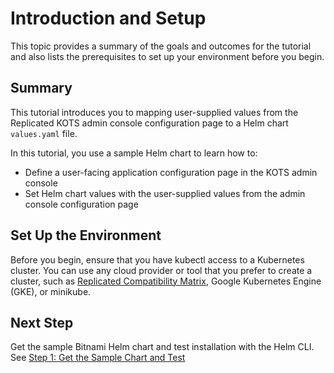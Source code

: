 # Introduction and Setup

This topic provides a summary of the goals and outcomes for the tutorial and also lists the prerequisites to set up your environment before you begin.

## Summary

This tutorial introduces you to mapping user-supplied values from the Replicated KOTS admin console configuration page to a Helm chart `values.yaml` file.

In this tutorial, you use a sample Helm chart to learn how to:

* Define a user-facing application configuration page in the KOTS admin console
* Set Helm chart values with the user-supplied values from the admin console configuration page

## Set Up the Environment

Before you begin, ensure that you have kubectl access to a Kubernetes cluster. You can use any cloud provider or tool that you prefer to create a cluster, such as [Replicated Compatibility Matrix](/vendor/testing-how-to), Google Kubernetes Engine (GKE), or minikube.

## Next Step

Get the sample Bitnami Helm chart and test installation with the Helm CLI. See [Step 1: Get the Sample Chart and Test](/vendor/tutorial-config-get-chart)
